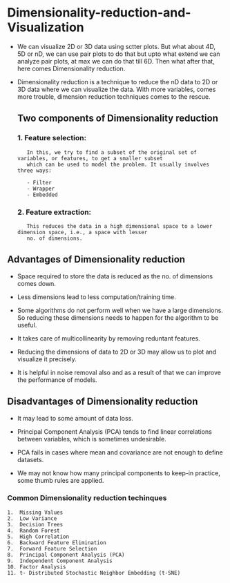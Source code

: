 # Dimensionality-reduction-and-Visualization

- We can visualize 2D or 3D data using sctter plots. But what about 4D, 5D or nD, we can use pair plots to do that but upto what extend we   can analyze pair plots, at max we can do that till 6D. Then what after that, here comes Dimensionality reduction.

- Dimensionality reduction is a technique to reduce the nD data to 2D or 3D data where we can visualize the data.
  With more variables, comes more trouble, dimension reduction techniques comes to the rescue.
  
  ## Two components of Dimensionality reduction   
  
  ### 1. Feature selection:
         In this, we try to find a subset of the original set of variables, or features, to get a smaller subset
         which can be used to model the problem. It usually involves three ways:
         
         - Filter
         - Wrapper
         - Embedded
         
  ### 2. Feature extraction:
         This reduces the data in a high dimensional space to a lower dimension space, i.e., a space with lesser
         no. of dimensions.
         
## Advantages of Dimensionality reduction

- Space required to store the data is reduced as the no. of dimensions comes down.
- Less dimensions lead to less computation/training time.

- Some algorithms do not perform well when we have a large dimensions. So reducing these dimensions needs to happen for the algorithm to   be useful.

- It takes care of multicollinearity by removing reduntant features.

- Reducing the dimensions of data to 2D or 3D may allow us to plot and visualize it precisely.

- It is helpful in noise removal also and as a result of that we can improve the performance of models.

## Disadvantages of Dimensionality reduction

- It may lead to some amount of data loss.

- Principal Component Analysis (PCA) tends to find linear correlations between variables, which is sometimes undesirable.

- PCA fails in cases where mean and covariance are not enough to define datasets.

- We may not know how many principal components to keep-in practice, some thumb rules are applied. 

### Common Dimensionality reduction techinques
    1.  Missing Values
    2.  Low Variance
    3.  Decision Trees
    4.  Random Forest
    5.  High Correlation
    6.  Backward Feature Elimination
    7.  Forward Feature Selection
    8.  Principal Component Analysis (PCA)
    9.  Independent Component Analysis
    10. Factor Analysis
    11. t- Distributed Stochastic Neighbor Embedding (t-SNE)


